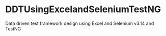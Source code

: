 # DDTUsingExcelandSeleniumTestNG
Data driven test framework design using Excel and Selenium v3.14 and TestNG
